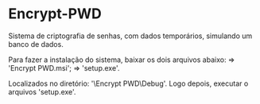 # Encrypt-PWD
Sistema de criptografia de senhas, com dados temporários, simulando um banco de dados.

Para fazer a instalação do sistema, baixar os dois arquivos abaixo:
		=> 'Encrypt PWD.msi';
		=> 'setup.exe'.

Localizados no diretório: '\Encrypt PWD\Debug\'.
Logo depois, executar o arquivos 'setup.exe'.
